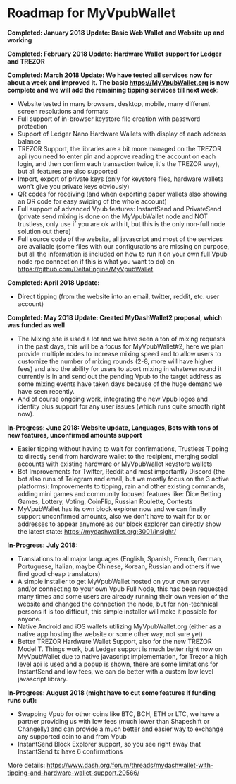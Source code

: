 Roadmap for MyVpubWallet
========================

**Completed: January 2018 Update: Basic Web Wallet and Website up and working**

**Completed: February 2018 Update: Hardware Wallet support for Ledger and TREZOR**

**Completed: March 2018 Update: We have tested all services now for about a week and improved it. The basic https://MyVpubWallet.org is now complete and we will add the remaining tipping services till next week:**
- Website tested in many browsers, desktop, mobile, many different screen resolutions and formats
- Full support of in-browser keystore file creation with password protection
- Support of Ledger Nano Hardware Wallets with display of each address balance
- TREZOR Support, the libraries are a bit more managed on the TREZOR api (you need to enter pin and approve reading the account on each login, and then confirm each transaction twice, it's the TREZOR way), but all features are also supported
- Import, export of private keys (only for keystore files, hardware wallets won't give you private keys obviously)
- QR codes for receiving (and when exporting paper wallets also showing an QR code for easy swiping of the whole account)
- Full support of advanced Vpub features: InstantSend and PrivateSend (private send mixing is done on the MyVpubWallet node and NOT trustless, only use if you are ok with it, but this is the only non-full node solution out there)
- Full source code of the website, all javascript and most of the services are available (some files with our configurations are missing on purpose, but all the information is included on how to run it on your own full Vpub node rpc connection if this is what you want to do) on https://github.com/DeltaEngine/MyVpubWallet

**Completed: April 2018 Update:**
- Direct tipping (from the website into an email, twitter, reddit, etc. user account)

**Completed: May 2018 Update: Created MyDashWallet2 proposal, which was funded as well**
- The Mixing site is used a lot and we have seen a ton of mixing requests in the past days, this will be a focus for MyVpubWallet#2, here we plan provide multiple nodes to increase mixing speed and to allow users to customize the number of mixing rounds (2-8, more will have higher fees) and also the ability for users to abort mixing in whatever round it currently is in and send out the pending Vpub to the target address as some mixing events have taken days because of the huge demand we have seen recently.
- And of course ongoing work, integrating the new Vpub logos and identity plus support for any user issues (which runs quite smooth right now).

**In-Progress: June 2018: Website update, Languages, Bots with tons of new features, unconfirmed amounts support**
- Easier tipping without having to wait for confirmations, Trustless Tipping to directly send from hardware wallet to the recipient, merging social accounts with existing hardware or MyVpubWallet keystore wallets
- Bot Improvements for Twitter, Reddit and most importantly Discord (the bot also runs of Telegram and email, but we mostly focus on the 3 active platforms): Improvements to tipping, rain and other existing commands, adding mini games and community focused features like: Dice Betting Games, Lottery, Voting, CoinFlip, Russian Roulette, Contests
- MyVpubWallet has its own block explorer now and we can finally support unconfirmed amounts, also we don't have to wait for tx or addresses to appear anymore as our block explorer can directly show the latest state: https://mydashwallet.org:3001/insight/

**In-Progress: July 2018:**
- Translations to all major languages (English, Spanish, French, German, Portuguese, Italian, maybe Chinese, Korean, Russian and others if we find good cheap translators)
- A simple installer to get MyVpubWallet hosted on your own server and/or connecting to your own Vpub Full Node, this has been requested many times and some users are already running their own version of the website and changed the connection the node, but for non-technical persons it is too difficult, this simple installer will make it possible for anyone.
- Native Android and iOS wallets utilizing MyVpubWallet.org (either as a native app hosting the website or some other way, not sure yet)
- Better TREZOR Hardware Wallet Support, also for the new TREZOR Model T. Things work, but Ledger support is much better right now on MyVpubWallet due to native javascript implementation, for Trezor a high level api is used and a popup is shown, there are some limitations for InstantSend and low fees, we can do better with a custom low level javascript library.

**In-Progress: August 2018 (might have to cut some features if funding runs out):**
- Swapping Vpub for other coins like BTC, BCH, ETH or LTC, we have a partner providing us with low fees (much lower than Shapeshift or Changelly) and can provide a much better and easier way to exchange any supported coin to and from Vpub
- InstantSend Block Explorer support, so you see right away that InstantSend tx have 6 confirmations

More details: https://www.dash.org/forum/threads/mydashwallet-with-tipping-and-hardware-wallet-support.20566/
